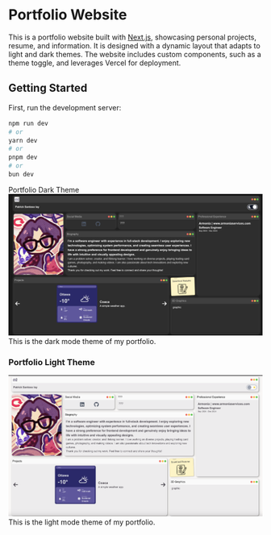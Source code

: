 # Portfolio Website

This is a portfolio website built with [Next.js](https://nextjs.org), showcasing personal projects, resume, and information. It is designed with a dynamic layout that adapts to light and dark themes. The website includes custom components, such as a theme toggle, and leverages Vercel for deployment.

## Getting Started

First, run the development server:

```bash
npm run dev
# or
yarn dev
# or
pnpm dev
# or
bun dev
```

Portfolio Dark Theme
![Portfolio Dark](./public/portfolioDark.png)
This is the dark mode theme of my portfolio.

### Portfolio Light Theme
![Portfolio Light](./public/portfolioLight.png)
This is the light mode theme of my portfolio.
